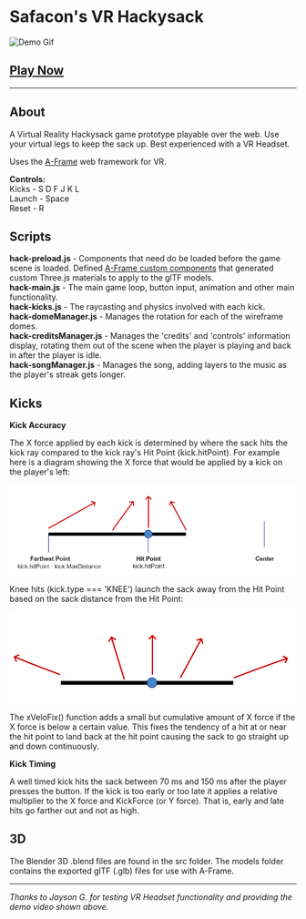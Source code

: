 # __Safacon's VR Hackysack__ #
![Demo Gif](/src/vr-hackysack-large.gif)

## __[Play Now](https://play.safacon.com/vr_hackysack/)__ ##

___

## About ##
A Virtual Reality Hackysack game prototype playable over the web. Use your virtual legs to keep the sack up. Best experienced with a VR Headset.

Uses the [A-Frame](https://aframe.io/) web framework for VR.

__Controls:__  
Kicks - S D F J K L  
Launch - Space  
Reset - R

## Scripts ##
__hack-preload.js__ -  Components that need do be loaded before the game scene is loaded. Defined [A-Frame custom components](https://aframe.io/docs/master/introduction/writing-a-component.html) that generated custom Three.js materials to apply to the glTF models.  
__hack-main.js__ -  The main game loop, button input, animation and other main functionality.  
__hack-kicks.js__ - The raycasting and physics involved with each kick.  
__hack-domeManager.js__ - Manages the rotation for each of the wireframe domes.  
__hack-creditsManager.js__ - Manages the 'credits' and 'controls' information display, rotating them out of the scene when the player is playing and back in after the player is idle.  
__hack-songManager.js__ -  Manages the song, adding layers to the music as the player's streak gets longer.


## Kicks ##

__Kick Accuracy__

The X force applied by each kick is determined by where the sack hits the kick ray compared to the kick ray's Hit Point (kick.hitPoint). For example here is a diagram showing the X force that would be applied by a kick on the player's left:

![Left Kick Diagram](/src/leftkick.png)

Knee hits (kick.type === 'KNEE') launch the sack away from the Hit Point based on the sack distance from the Hit Point:

![Knee Diagram](/src/knee.png)

The xVeloFix() function adds a small but cumulative amount of X force if the X force is below a certain value. This fixes the tendency of a hit at or near the hit point to land back at the hit point causing the sack to go straight up and down continuously.

__Kick Timing__

A well timed kick hits the sack between 70 ms and 150 ms after the player presses the button. If the kick is too early or too late it applies a relative multiplier to the X force and KickForce (or Y force). That is, early and late hits go farther out and not as high.

## 3D ##

The Blender 3D .blend files are found in the src folder. The models folder contains the exported glTF (.glb) files for use with A-Frame.
___
_Thanks to Jayson G. for testing VR Headset functionality and providing the demo video shown above._
